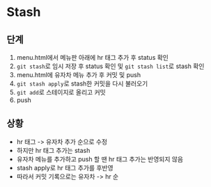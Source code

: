 # Stash
## 단계
1. menu.html에서 메뉴판 아래에 hr 태그 추가 후 status 확인
2. ```git stash```로 임시 저장 후 status 확인 및 ```git stash list```로 stash 확인
3. menu.html에 유자차 메뉴 추가 후 커밋 및 push
4. ```git stash apply```로 stash한 커밋을 다시 불러오기
5. ```git add```로 스테이지로 올리고 커밋
6. push

## 상황
- hr 태그 -> 유자차 추가 순으로 수정
- 하지만 hr 태그 추가는 stash
- 유자차 메뉴를 추가하고 push 할 땐 hr 태그 추가는 반영되지 않음
- stash apply로 hr 태그 추가를 후반영
- 따라서 커밋 기록으로는 유자차 -> hr 순